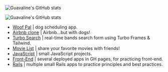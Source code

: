 ![Guavaline's GitHub stats](https://github-readme-stats.vercel.app/api?username=guavalines&show_icons=true&theme=chartreuse-dark)

![Guavaline's GitHub stats](https://github-stats-alpha.vercel.app/api?username={guavalines}&cc=000&tc=fff&ic=fff&bc=000)

<!-- ![Screen Shot 2022-11-05 at 2 35 22 PM](https://user-images.githubusercontent.com/100665876/205378735-43fc6812-dac5-4975-b585-e8a541a70833.jpeg)
 -->

- [Woof Pal](https://github.com/Guavalines/woof_pal) | dog scheduling app.
- [Airbnb clone](https://github.com/Guavalines/share_a-dog) | Airbnb...but with dogs!
- [Turbo Search](https://github.com/Guavalines/Turbo_Search_Form) | real-time bands search form using Turbo Frames & Tailwind.
- [Movie List](https://github.com/Guavalines/rails-watch-list) | share your favorite movies with friends!
- [JavaScript](https://github.com/stars/Guavalines/lists/javascript) | small JavaScript projects.
- [Front-End](https://github.com/stars/Guavalines/lists/front-end) | several deployed apps in GH pages, for practicing front-end.
- [Rails](https://github.com/stars/Guavalines/lists/rails) | multiple small Rails apps to practice principles and best practices.

<!--[![Top Langs](https://github-readme-stats.vercel.app/api/top-langs/?username=guavalines)](https://github.com/guavalines/github-readme-stats)
